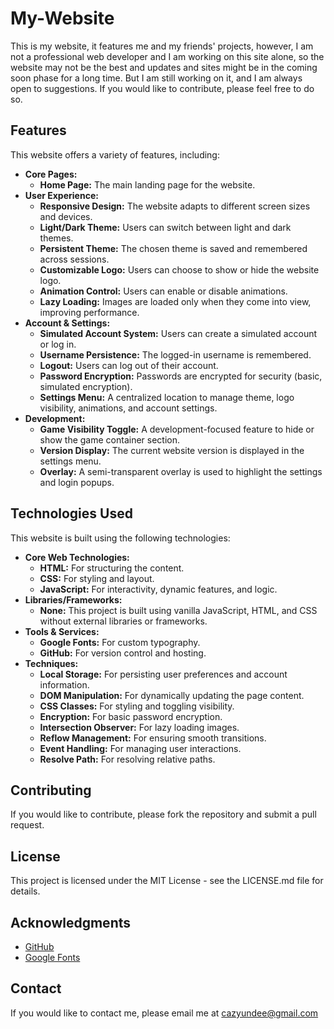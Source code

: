 # My-Website

This is my website, it features me and my friends' projects, however, I am not a professional web developer and I am working on this site alone, so the website may not be the best and updates and sites might be in the coming soon phase for a long time. But I am still working on it, and I am always open to suggestions. If you would like to contribute, please feel free to do so.

## Features

This website offers a variety of features, including:

*   **Core Pages:**
    *   **Home Page:** The main landing page for the website.
*   **User Experience:**
    *   **Responsive Design:** The website adapts to different screen sizes and devices.
    *   **Light/Dark Theme:** Users can switch between light and dark themes.
    *   **Persistent Theme:** The chosen theme is saved and remembered across sessions.
    *   **Customizable Logo:** Users can choose to show or hide the website logo.
    *   **Animation Control:** Users can enable or disable animations.
    *   **Lazy Loading:** Images are loaded only when they come into view, improving performance.
*   **Account & Settings:**
    *   **Simulated Account System:** Users can create a simulated account or log in.
    *   **Username Persistence:** The logged-in username is remembered.
    *   **Logout:** Users can log out of their account.
    *   **Password Encryption:** Passwords are encrypted for security (basic, simulated encryption).
    *   **Settings Menu:** A centralized location to manage theme, logo visibility, animations, and account settings.
* **Development:**
    * **Game Visibility Toggle:** A development-focused feature to hide or show the game container section.
    * **Version Display:** The current website version is displayed in the settings menu.
    * **Overlay:** A semi-transparent overlay is used to highlight the settings and login popups.

## Technologies Used

This website is built using the following technologies:

*   **Core Web Technologies:**
    *   **HTML:** For structuring the content.
    *   **CSS:** For styling and layout.
    *   **JavaScript:** For interactivity, dynamic features, and logic.
*   **Libraries/Frameworks:**
    *   **None:** This project is built using vanilla JavaScript, HTML, and CSS without external libraries or frameworks.
*   **Tools & Services:**
    *   **Google Fonts:** For custom typography.
    *   **GitHub:** For version control and hosting.
* **Techniques:**
    * **Local Storage:** For persisting user preferences and account information.
    * **DOM Manipulation:** For dynamically updating the page content.
    * **CSS Classes:** For styling and toggling visibility.
    * **Encryption:** For basic password encryption.
    * **Intersection Observer:** For lazy loading images.
    * **Reflow Management:** For ensuring smooth transitions.
    * **Event Handling:** For managing user interactions.
    * **Resolve Path:** For resolving relative paths.

## Contributing
If you would like to contribute, please fork the repository and submit a pull request.

## License
This project is licensed under the MIT License - see the LICENSE.md file for details.

## Acknowledgments
* [GitHub](https://github.com/)
* [Google Fonts](https://fonts.google.com/)

## Contact
If you would like to contact me, please email me at [cazyundee@gmail.com](mailto:cazyundee@gmail.com)
